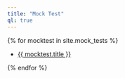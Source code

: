 ```yaml
---
title: "Mock Test"
ql: true
---
```

<div>
{% for mocktest in site.mock_tests %}
<ul>
<li><a href ="{{ mocktest.url }}">{{ mocktest.title }}</a></li>
</ul>
{% endfor %}
</div>

